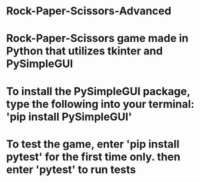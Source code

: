 # Rock-Paper-Scissors-Advanced

# Rock-Paper-Scissors game made in Python that utilizes tkinter and PySimpleGUI

# To install the PySimpleGUI package, type the following into your terminal: 'pip install PySimpleGUI'

# To test the game, enter 'pip install pytest' for the first time only. then enter 'pytest' to run tests
